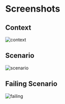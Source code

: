 # Screenshots

## Context

![context](https://d2ppvlu71ri8gs.cloudfront.net/items/0c3L381f1A2N0S2f1d1M/Image%202017-05-04%20at%204.03.54%20PM.png)

## Scenario

![scenario](https://d2ppvlu71ri8gs.cloudfront.net/items/0s3V100A0L1F09051d20/Image%202017-05-04%20at%204.18.39%20PM.png)

## Failing Scenario

![failing](https://d2ppvlu71ri8gs.cloudfront.net/items/0P1l0K3K0Z1Y0d0r3z2r/Image%202017-05-04%20at%204.15.14%20PM.png)

